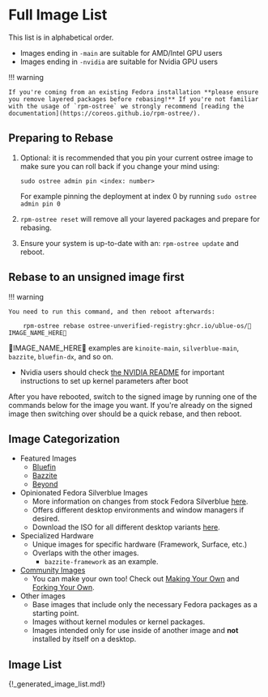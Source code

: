 # Full Image List

This list is in alphabetical order.

- Images ending in `-main` are suitable for AMD/Intel GPU users
- Images ending in `-nvidia` are suitable for Nvidia GPU users

!!! warning

    If you're coming from an existing Fedora installation **please ensure you remove layered packages before rebasing!** If you're not familiar with the usage of `rpm-ostree` we strongly recommend [reading the documentation](https://coreos.github.io/rpm-ostree/).

## Preparing to Rebase

1. Optional: it is recommended that you pin your current ostree image to make sure you can roll back if you change your mind using:

    ```
   sudo ostree admin pin <index: number>
   ```

   For example pinning the deployment at index 0 by running `sudo ostree admin pin 0`

2. `rpm-ostree reset` will remove all your layered packages and prepare for rebasing.
3. Ensure your system is up-to-date with an: `rpm-ostree update` and reboot.

## Rebase to an unsigned image first

!!! warning

    You need to run this command, and then reboot afterwards:

        rpm-ostree rebase ostree-unverified-registry:ghcr.io/ublue-os/🚨IMAGE_NAME_HERE🚨

🚨IMAGE_NAME_HERE🚨 examples are `kinoite-main`, `silverblue-main`, `bazzite`, `bluefin-dx`, and so on.

- Nvidia users should check [the NVIDIA README](https://universal-blue.org/images/nvidia/) for important instructions to set up kernel parameters after boot

After you have rebooted, switch to the signed image by running one of the commands below for the image you want. If you're already on the signed image then switching over should be a quick rebase, and then reboot.

## Image Categorization

- Featured Images
  - [Bluefin](https://github.com/ublue-os/bluefin)
  - [Bazzite](https://github.com/ublue-os/bazzite/)
  - [Beyond](https://github.com/ublue-os/beyond)
- Opinionated Fedora Silverblue Images
  - More information on changes from stock Fedora Silverblue [here](/images/main/).
  - Offers different desktop environments and window managers if desired.
  - Download the ISO for all different desktop variants [here](https://github.com/ublue-os/main/releases).
- Specialized Hardware
  - Unique images for specific hardware (Framework, Surface, etc.)
  - Overlaps with the other images.
    - `bazzite-framework` as an example.
- [Community Images](https://universal-blue.discourse.group/t/list-of-community-created-custom-images/340)
  - You can make your own too!  Check out [Making Your Own](/tinker/make-your-own/) and [Forking Your Own](/guide/fork-your-own/).
- Other images
  - Base images that include only the necessary Fedora packages as a starting point.
  - Images without kernel modules or kernel packages.
  - Images intended only for use inside of another image and **not** installed by itself on a desktop.

## Image List

{!_generated_image_list.md!}
